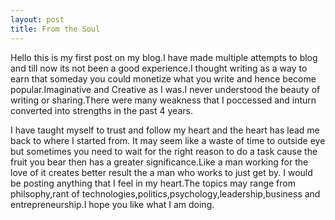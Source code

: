 ```yaml
---
layout: post
title: From the Soul
---
```


Hello this is my first post on my blog.I have made multiple attempts to blog and till now its not been a good experience.I thought writing as a way to earn that someday you could monetize what you write and hence become popular.Imaginative and Creative as I was.I never understood the beauty of writing or sharing.There were many weakness that I poccessed and inturn converted into strengths in the past 4 years. 

I have taught myself to trust and  follow my heart and the heart has lead me back to where I started from. It may seem like a waste of time to outside eye but sometimes you need to wait for the right reason to do a task cause the fruit you bear then has a greater significance.Like a man working for the love of it creates better result the a man who works to just get by.
I would be posting anything that I feel in my heart.The topics may range from philsophy,rant of technologies,politics,psychology,leadership,business and entrepreneurship.I hope you like what I am doing.

